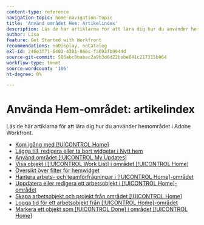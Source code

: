 ```yaml
---
content-type: reference
navigation-topic: home-navigation-topic
title: 'Använd området Hem: Artikelindex'
description: Läs de här artiklarna för att lära dig hur du använder hemområdet i Adobe Workfront.
author: Lisa
feature: Get Started with Workfront
recommendations: noDisplay, noCatalog
exl-id: 246e3f71-6403-4381-866c-fa693fb9944d
source-git-commit: 586abc0babac2a9b3d6d22bebe841c217315b064
workflow-type: tm+mt
source-wordcount: '106'
ht-degree: 0%

---
```


# Använda Hem-området: artikelindex

<!--Audited: 12/2024-->

Läs de här artiklarna för att lära dig hur du använder hemområdet i Adobe Workfront.

* [Kom igång med [!UICONTROL Home]](../../../workfront-basics/using-home/using-the-home-area/get-started-with-home.md)
* [Lägga till, redigera eller ta bort widgetar i Nytt hem](/help/quicksilver/workfront-basics/using-home/using-the-home-area/add-edit-remove-widgets-in-new-home.md)
* [Använd området [!UICONTROL My Updates]](../../../workfront-basics/using-home/using-the-home-area/my-updates-area.md)
* [Visa objekt i [!UICONTROL Work List] i området [!UICONTROL Home]](../../../workfront-basics/using-home/using-the-home-area/display-items-in-home-work-list.md)
* [Översikt över filter för hemwidget](/help/quicksilver/workfront-basics/using-home/using-the-home-area/widget-filter-overview-home.md)
* [Hantera arbets- och teamförfrågningar i [!UICONTROL Home]-området](../../../workfront-basics/using-home/using-the-home-area/manage-work-and-team-requests-home.md)
* [Uppdatera eller redigera ett arbetsobjekt i [!UICONTROL Home]-området](../../../workfront-basics/using-home/using-the-home-area/update-and-edit-work-item-home.md)
* [Skapa arbetsobjekt och projekt från området [!UICONTROL Home]](../../../workfront-basics/using-home/using-the-home-area/create-work-items-in-home.md)
* [Logga tid för ett arbetsobjekt från [!UICONTROL Home]-området](../../../workfront-basics/using-home/using-the-home-area/log-time-on-work-item-in-home.md)
* [Markera ett objekt som [!UICONTROL Done] i området [!UICONTROL Home]](../../../workfront-basics/using-home/using-the-home-area/mark-item-done-in-home.md)